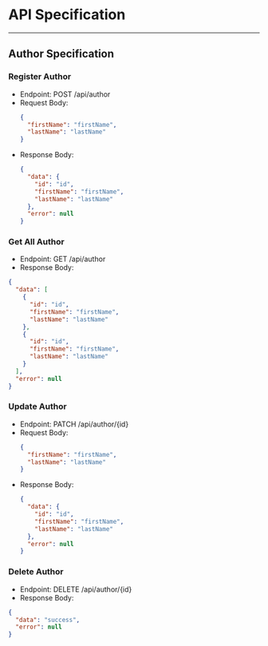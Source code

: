 # API Specification

----

## Author Specification

### Register Author

- Endpoint: POST /api/author
- Request Body:
    ```json
    {
      "firstName": "firstName",
      "lastName": "lastName"
    }
    ```
- Response Body:
    ```json
    {
      "data": {
        "id": "id",
        "firstName": "firstName",
        "lastName": "lastName"
      },
      "error": null
    }
    ```
### Get All Author
- Endpoint: GET /api/author
- Response Body:

```json
{
  "data": [
    {
      "id": "id",
      "firstName": "firstName",
      "lastName": "lastName"
    },
    {
      "id": "id",
      "firstName": "firstName",
      "lastName": "lastName"
    }
  ],
  "error": null
}
```
### Update Author
- Endpoint: PATCH /api/author/{id}
- Request Body:
    ```json
    {
      "firstName": "firstName",
      "lastName": "lastName"
    }
    ```
- Response Body:
    ```json
    {
      "data": {
        "id": "id",
        "firstName": "firstName",
        "lastName": "lastName"
      },
      "error": null
    }
    ```
### Delete Author
- Endpoint: DELETE /api/author/{id}
- Response Body:

```json
{
  "data": "success",
  "error": null
}
```